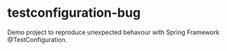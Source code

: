 # testconfiguration-bug

Demo project to reproduce unexpected behavour with Spring Framework @TestConfiguration.
